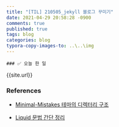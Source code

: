 ```yaml
---
title: "[TIL] 210505_jekyll 블로그 꾸미기"
date: 2021-04-29 20:58:28 -0900
comments: true
published: true
tags: blog
categories: blog
typora-copy-images-to: ..\..\img
---
```


	### ✅ 오늘 한 일



{{site.url}}



### References

- [Minimal-Mistakes 테마의 디렉터리 구조](https://ansohxxn.github.io/blog/jekyll-directory-structure/)

- [Liquid 문법 간단 정리](https://ansohxxn.github.io/blog/liquid/)

